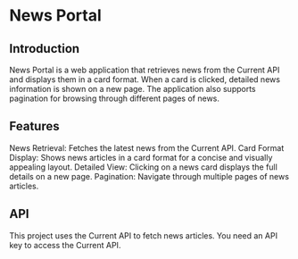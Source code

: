 # News Portal

## Introduction
News Portal is a web application that retrieves news from the Current API and displays them in a card format. When a card is clicked, detailed news information is shown on a new page. The application also supports pagination for browsing through different pages of news.

## Features
News Retrieval: Fetches the latest news from the Current API.
Card Format Display: Shows news articles in a card format for a concise and visually appealing layout.
Detailed View: Clicking on a news card displays the full details on a new page.
Pagination: Navigate through multiple pages of news articles.

## API
This project uses the Current API to fetch news articles. You need an API key to access the Current API.
